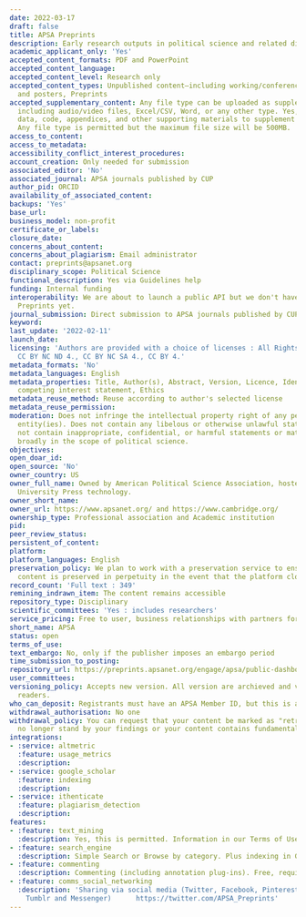 ```yaml
---
date: 2022-03-17
draft: false
title: APSA Preprints
description: Early research outputs in political science and related disciplines
academic_applicant_only: 'Yes'
accepted_content_formats: PDF and PowerPoint
accepted_content_language:
accepted_content_level: Research only
accepted_content_types: Unpublished content—including working/conference papers, presentations,
  and posters, Preprints
accepted_supplementary_content: Any file type can be uploaded as supplementary material
  including audio/video files, Excel/CSV, Word, or any other type. Yes, you can upload
  data, code, appendices, and other supporting materials to supplement your main content.
  Any file type is permitted but the maximum file size will be 500MB.
access_to_content:
access_to_metadata:
accessibility_conflict_interest_procedures:
account_creation: Only needed for submission
associated_editor: 'No'
associated_journal: APSA journals published by CUP
author_pid: ORCID
availability_of_associated_content:
backups: 'Yes'
base_url:
business_model: non-profit
certificate_or_labels:
closure_date:
concerns_about_content:
concerns_about_plagiarism: Email administrator
contact: preprints@apsanet.org
disciplinary_scope: Political Science
functional_description: Yes via Guidelines help
funding: Internal funding
interoperability: We are about to launch a public API but we don't have one on APSA
  Preprints yet.
journal_submission: Direct submission to APSA journals published by CUP
keyword:
last_update: '2022-02-11'
launch_date:
licensing: 'Authors are provided with a choice of licenses : All Rights Reserved,
  CC BY NC ND 4., CC BY NC SA 4., CC BY 4.'
metadata_formats: 'No'
metadata_languages: English
metadata_properties: Title, Author(s), Abstract, Version, Licence, Identifier, Author’s
  competing interest statement, Ethics
metadata_reuse_method: Reuse according to author's selected license
metadata_reuse_permission:
moderation: Does not infringe the intellectual property right of any person(s) or
  entity(ies). Does not contain any libelous or otherwise unlawful statements. Does
  not contain inappropriate, confidential, or harmful statements or materials. Falls
  broadly in the scope of political science.
objectives:
open_doar_id:
open_source: 'No'
owner_country: US
owner_full_name: Owned by American Political Science Association, hosted by Cambridge
  University Press technology.
owner_short_name:
owner_url: https://www.apsanet.org/ and https://www.cambridge.org/
ownership_type: Professional association and Academic institution
pid:
peer_review_status:
persistent_of_content:
platform:
platform_languages: English
preservation_policy: We plan to work with a preservation service to ensure that all
  content is preserved in perpetuity in the event that the platform closes.
record_count: 'Full text : 349'
remining_indrawn_item: The content remains accessible
repository_type: Disciplinary
scientific_committees: 'Yes : includes researchers'
service_pricing: Free to user, business relationships with partners for hosting services.
short_name: APSA
status: open
terms_of_use:
text_embargo: No, only if the publisher imposes an embargo period
time_submission_to_posting:
repository_url: https://preprints.apsanet.org/engage/apsa/public-dashboard
user_committees:
versioning_policy: Accepts new version. All version are archieved and visible for
  readers.
who_can_deposit: Registrants must have an APSA Member ID, but this is also free.
withdrawal_authorisation: No one
withdrawal_policy: You can request that your content be marked as "retracted" if you
  no longer stand by your findings or your content contains fundamental errors.
integrations:
- :service: altmetric
  :feature: usage_metrics
  :description:
- :service: google_scholar
  :feature: indexing
  :description:
- :service: ithenticate
  :feature: plagiarism_detection
  :description:
features:
- :feature: text_mining
  :description: Yes, this is permitted. Information in our Terms of Use.
- :feature: search_engine
  :description: Simple Search or Browse by category. Plus indexing in Google Scholar.
- :feature: commenting
  :description: Commenting (including annotation plug-ins). Free, requires registration
- :feature: comms_social_networking
  :description: 'Sharing via social media (Twitter, Facebook, Pinterest, Gmail, LinkedIn,
    Tumblr and Messenger)      https://twitter.com/APSA_Preprints'
---
```



